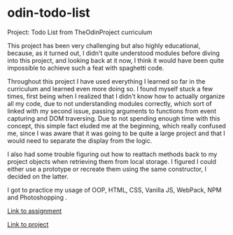 # odin-todo-list
Project: Todo List from TheOdinProject curriculum

This project has been very challenging but also highly educational, because, as it turned out, I didn't quite understood modules before diving into this project, and looking back at it now, I think it would have been quite impossible to achieve such a feat with spaghetti code.

Throughout this project I have used everything I learned so far in the curriculum and learned even more doing so. I found myself stuck a few times, first being when I realized that I didn't know how to actually organize all my code, due to not understanding modules correctly, which sort of linked with my second issue, passing arguments to functions from event capturing and DOM traversing. Due to not spending enough time with this concept, this simple fact eluded me at the beginning, which really confused me, since I was aware that it was going to be quite a large project and that I would need to separate the display from the logic.

I also had some trouble figuring out how to reattach methods back to my project objects when retrieving them from local storage. I figured I could either use a prototype or recreate them using the same constructor, I decided on the latter.  

I got to practice my usage of OOP, HTML, CSS, Vanilla JS, WebPack, NPM and Photoshopping .

[Link to assignment](https://www.theodinproject.com/lessons/node-path-javascript-todo-list)

[Link to project](https://octavian-sn.github.io/odin-todo-list/)